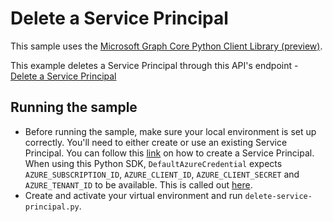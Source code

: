 # Delete a Service Principal

This sample uses the [Microsoft Graph Core Python Client Library (preview)](https://github.com/microsoftgraph/msgraph-sdk-python-core).

This example deletes a Service Principal through this API's endpoint - [Delete a Service Principal](https://docs.microsoft.com/en-us/graph/api/serviceprincipal-delete?view=graph-rest-1.0&tabs=http)

## Running the sample
- Before running the sample, make sure your local environment is set up correctly. You'll need to either create or use an existing Service Principal. You can follow this [link](https://docs.microsoft.com/en-us/azure/developer/python/configure-local-development-environment?tabs=cmd) on how to create a Service Principal.
When using this Python SDK, `DefaultAzureCredential` expects `AZURE_SUBSCRIPTION_ID`, `AZURE_CLIENT_ID`, `AZURE_CLIENT_SECRET` and `AZURE_TENANT_ID` to be available. This is called out [here](https://docs.microsoft.com/en-us/azure/developer/python/configure-local-development-environment?tabs=cmd#create-a-service-principal-and-environment-variables-for-development).
- Create and activate your virtual environment and run `delete-service-principal.py`.
